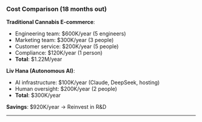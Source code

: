 ### Cost Comparison (18 months out)

**Traditional Cannabis E-commerce**:

- Engineering team: $600K/year (5 engineers)
- Marketing team: $300K/year (3 people)
- Customer service: $200K/year (5 people)
- Compliance: $120K/year (1 person)
- **Total**: $1.22M/year

**Liv Hana (Autonomous AI)**:

- AI infrastructure: $100K/year (Claude, DeepSeek, hosting)
- Human oversight: $200K/year (2 people)
- **Total**: $300K/year

**Savings**: $920K/year → Reinvest in R&D

---
